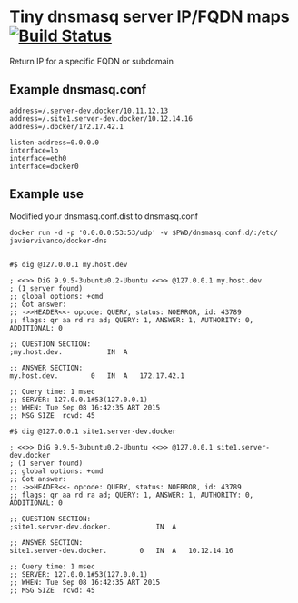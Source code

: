 # Tiny dnsmasq server IP/FQDN maps [![Build Status](https://travis-ci.org/javiervivanco/docker-dns.svg)](https://travis-ci.org/javiervivanco/docker-dns)

Return IP for a specific FQDN or subdomain

## Example dnsmasq.conf

    address=/.server-dev.docker/10.11.12.13
    address=/.site1.server-dev.docker/10.12.14.16
    address=/.docker/172.17.42.1

    listen-address=0.0.0.0
    interface=lo
    interface=eth0
    interface=docker0


## Example use

Modified your dnsmasq.conf.dist to dnsmasq.conf

    docker run -d -p '0.0.0.0:53:53/udp' -v $PWD/dnsmasq.conf.d/:/etc/  javiervivanco/docker-dns 


    #$ dig @127.0.0.1 my.host.dev

    ; <<>> DiG 9.9.5-3ubuntu0.2-Ubuntu <<>> @127.0.0.1 my.host.dev
    ; (1 server found)
    ;; global options: +cmd
    ;; Got answer:
    ;; ->>HEADER<<- opcode: QUERY, status: NOERROR, id: 43789
    ;; flags: qr aa rd ra ad; QUERY: 1, ANSWER: 1, AUTHORITY: 0, ADDITIONAL: 0

    ;; QUESTION SECTION:
    ;my.host.dev.           IN  A

    ;; ANSWER SECTION:
    my.host.dev.        0   IN  A   172.17.42.1

    ;; Query time: 1 msec
    ;; SERVER: 127.0.0.1#53(127.0.0.1)
    ;; WHEN: Tue Sep 08 16:42:35 ART 2015
    ;; MSG SIZE  rcvd: 45
    
    #$ dig @127.0.0.1 site1.server-dev.docker

    ; <<>> DiG 9.9.5-3ubuntu0.2-Ubuntu <<>> @127.0.0.1 site1.server-dev.docker
    ; (1 server found)
    ;; global options: +cmd
    ;; Got answer:
    ;; ->>HEADER<<- opcode: QUERY, status: NOERROR, id: 43789
    ;; flags: qr aa rd ra ad; QUERY: 1, ANSWER: 1, AUTHORITY: 0, ADDITIONAL: 0

    ;; QUESTION SECTION:
    ;site1.server-dev.docker.           IN  A

    ;; ANSWER SECTION:
    site1.server-dev.docker.        0   IN  A   10.12.14.16

    ;; Query time: 1 msec
    ;; SERVER: 127.0.0.1#53(127.0.0.1)
    ;; WHEN: Tue Sep 08 16:42:35 ART 2015
    ;; MSG SIZE  rcvd: 45
